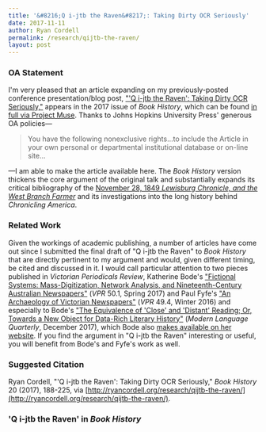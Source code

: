 ```yaml
---
title: '&#8216;Q i-jtb the Raven&#8217;: Taking Dirty OCR Seriously'
date: 2017-11-11
author: Ryan Cordell
permalink: /research/qijtb-the-raven/
layout: post
---
```


### OA Statement

I'm very pleased that an article expanding on my previously-posted conference presentation/blog post, ["'Q i-jtb the Raven': Taking Dirty OCR Seriously,"](http://ryancordell.org/research/qijtb-the-raven-mla/) appears in the 2017 issue of *Book History*, which can be found [in full via Project Muse](http://muse.jhu.edu/issue/37341). Thanks to Johns Hopkins University Press' generous OA policies—

> You have the following nonexclusive rights...to include the Article in your own personal or departmental institutional database or on-line site...

—I am able to make the article available here. The *Book History* version thickens the core argument of the original talk and substantially expands its critical bibliography of the [November 28, 1849 *Lewisburg Chronicle, and the West Branch Farmer*](http://chroniclingamerica.loc.gov/lccn/sn85055199/1849-11-28/ed-1/seq-1/) and its investigations into the long history behind *Chronicling America*.

### Related Work

Given the workings of academic publishing, a number of articles have come out since I submitted the final draft of "Q i-jtb the Raven" to *Book History* that are directly pertinent to my argument and would, given different timing, be cited and discussed in it. I would call particular attention to two pieces published in *Victorian Periodicals Review*, Katherine Bode's ["Fictional Systems: Mass-Digitization, Network Analysis, and Nineteenth-Century Australian Newspapers"](https://muse.jhu.edu/article/652588) (*VPR* 50.1, Spring 2017) and Paul Fyfe's ["An Archaeology of Victorian Newspapers"](https://muse-jhu-edu.ezproxy.neu.edu/article/644183) (*VPR* 49.4, Winter 2016) and especially to Bode's ["The Equivalence of 'Close' and 'Distant' Reading; Or, Towards a New Object for Data-Rich Literary History"](http://mlq.dukejournals.org/content/78/1/77.abstract) (*Modern Language Quarterly*, December 2017), which Bode also [makes available on her website](https://katherinebode.files.wordpress.com/2014/07/equivalence1.pdf). If you find the argument in "Q i-jtb the Raven" interesting or useful, you will benefit from Bode's and Fyfe's work as well.

### Suggested Citation

Ryan Cordell, "'Q i-jtb the Raven': Taking Dirty OCR Seriously," *Book History* 20 (2017), 188-225, via [http://ryancordell.org/research/qijtb-the-raven/](http://ryancordell.org/research/qijtb-the-raven/).

### 'Q i-jtb the Raven' in *Book History*

<object width="100%" height="1000px" data="/documents/2017-BookHistory-QitjbTheRaven.pdf"></object>

